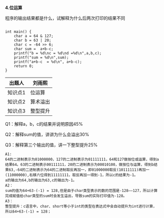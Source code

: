 **4.位运算**

程序的输出结果都是什么，试解释为什么后两次打印的结果不同

```

int main() {
    char a = 64 & 127;
    char b = 63 | 20;
    char c = -64 >> 6;
    char sum =  a+b-c;
    printf("b = %d\nc = %d\nd =%d\n",a,b,c);
    printf("sum = %d\n",sum);
    printf("a+b-c  = %d\n", a+b-c);
    return 0;
}
```

| 出题人  | 刘雨熙   |
| ------- | -------- |
| 知识点1 | 位运算   |
| 知识点2 | 算术溢出 |
| 知识点3 | 整型提升 |

Q1：解释a，b，c的结果并说明原因45%

Q2：解释sum的值，讲讲为什么会溢出30%

Q3：解释第三个输出的值，讲一下整型提升25%

```
A1:
64的二进制表示为01000000，127的二进制表示为01111111，64和127做按位或运算，得到a结果64。63的二进制表示00111111，20的二进制表示为00010100，做按位与运算，得到b结果63,-64的二进制表示为64的二进制取反再加一，即01000000取反(10111111)再加一(11000000),右移六位得到11111111，取反再加一得到-1，所以c的结果为-1。
a的输出为64,b的输出为63,c的输出为-1。
A2：
sum的值为64+63-(-1) = 128,但是由于char类型表示的数的范围是-128——127，所以计算完成赋值给char类型的sum时会发生溢出，导致sum的实际打印值为-128。
A3：
整型提升：c语言中，char、short等小于int的类型在表达式中会自动提升为int进行计算，所以64+63-(-1) = 128；

```

